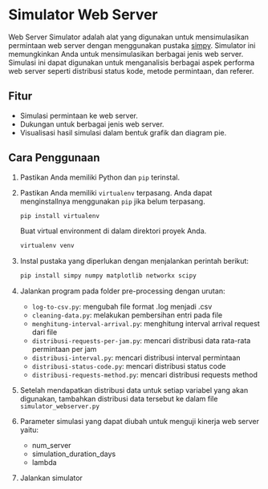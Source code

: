 # Simulator Web Server

Web Server Simulator adalah alat yang digunakan untuk mensimulasikan permintaan web server dengan menggunakan pustaka [simpy](https://www.sympy.org/en/docs.html). Simulator ini memungkinkan Anda untuk mensimulasikan berbagai jenis web server. Simulasi ini dapat digunakan untuk menganalisis berbagai aspek performa web server seperti distribusi status kode, metode permintaan, dan referer.

## Fitur

- Simulasi permintaan ke web server.
- Dukungan untuk berbagai jenis web server.
- Visualisasi hasil simulasi dalam bentuk grafik dan diagram pie.

## Cara Penggunaan

1. Pastikan Anda memiliki Python dan `pip` terinstal.
2. Pastikan Anda memiliki `virtualenv` terpasang. Anda dapat menginstallnya menggunakan `pip` jika belum terpasang.

    ```bash
    pip install virtualenv
    ```
   Buat virtual environment di dalam direktori proyek Anda.

    ```bash
    virtualenv venv
    ```
3. Instal pustaka yang diperlukan dengan menjalankan perintah berikut:

    ```bash
    pip install simpy numpy matplotlib networkx scipy
    ```
4. Jalankan program pada folder pre-processing dengan urutan:
    - `log-to-csv.py`: mengubah file format .log menjadi .csv
    - `cleaning-data.py`: melakukan pembersihan entri pada file
    - `menghitung-interval-arrival.py`: menghitung interval arrival request dari file
    - `distribusi-requests-per-jam.py`: mencari distribusi data rata-rata permintaan per jam
    - `distribusi-interval.py`: mencari distribusi interval permintaan
    - `distribusi-status-code.py`: mencari distribusi status code
    - `distribusi-requests-method.py`: mencari distribusi requests method
5. Setelah mendapatkan distribusi data untuk setiap variabel yang akan digunakan, tambahkan distribusi data tersebut ke dalam file `simulator_webserver.py`
6. Parameter simulasi yang dapat diubah untuk menguji kinerja web server yaitu:
    - num_server
    - simulation_duration_days
    - lambda
7. Jalankan simulator
